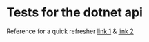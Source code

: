 <h1>Tests for the dotnet api</h1>

Reference for a quick refresher [link 1](https://anups.medium.com/step-by-step-guide-to-implement-api-testing-using-cypress-49f0fbd2ebcc) & [link 2](https://www.cypress.io/blog/2023/02/13/implementing-api-testing-like-a-pro-1)